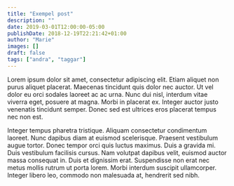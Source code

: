 ```yaml
---
title: "Exempel post"
description: ""
date: 2019-03-01T12:00:00-05:00
publishDate: 2018-12-19T22:21:42+01:00
author: "Marie"
images: []
draft: false
tags: ["andra", "taggar"]
---
```


Lorem ipsum dolor sit amet, consectetur adipiscing elit. Etiam aliquet non purus aliquet placerat. Maecenas tincidunt quis dolor nec auctor. Ut vel dolor eu orci sodales laoreet ac ac urna. Nunc dui nisl, interdum vitae viverra eget, posuere at magna. Morbi in placerat ex. Integer auctor justo venenatis tincidunt semper. Donec sed est ultrices eros placerat tempus nec non est.

Integer tempus pharetra tristique. Aliquam consectetur condimentum laoreet. Nunc dapibus diam at euismod scelerisque. Praesent vestibulum augue tortor. Donec tempor orci quis luctus maximus. Duis a gravida mi. Duis vestibulum facilisis cursus. Nam volutpat dapibus velit, euismod auctor massa consequat in. Duis et dignissim erat. Suspendisse non erat nec metus mollis rutrum ut porta lorem. Morbi interdum suscipit ullamcorper. Integer libero leo, commodo non malesuada at, hendrerit sed nibh.
